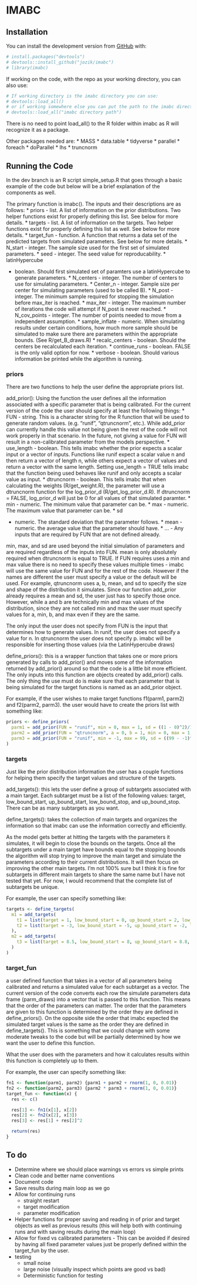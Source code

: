 
<!-- README.md is generated from README.Rmd. Please edit that file -->

# IMABC

<!-- badges: start -->

<!-- badges: end -->

## Installation

You can install the development version from
[GitHub](https://github.com/) with:

``` r
# install.packages("devtools")
# devtools::install_github("jozik/imabc")
# library(imabc)
```

If working on the code, with the repo as your working directory, you can
also use:

``` r
# If working directory is the imabc directory you can use:
# devtools::load_all()
# or if working somewhere else you can put the path to the imabc directory
# devtools::load_all("imabc directory path")
```

There is no need to point load\_all() to the R folder within imabc as R
will recognize it as a package.

Other packages needed are: \* MASS \* data.table \* tidyverse \*
parallel \* foreach \* doParallel \* lhs \* truncnorm

## Running the Code

In the dev branch is an R script simple\_setup.R that goes through a
basic example of the code but below will be a brief explanation of the
components as well.

The primary function is imabc(). The inputs and their descriptions are
as follows: \* priors - list. A list of information on the prior
distributions. Two helper functions exist for properly defining this
list. See below for more details. \* targets - list. A list of
information on the targets. Two helper functions exist for properly
defining this list as well. See below for more details. \* target\_fun -
function. A function that returns a data set of the predicted targets
from simulated parameters. See below for more details. \* N\_start -
integer. The sample size used for the first set of simulated parameters.
\* seed - integer. The seed value for reproducability. \* latinHypercube
- boolean. Should first simulated set of paramters use a latinHypercube
to generate parameters. \* N\_centers - integer. The number of centers
to use for simulating parameters. \* Center\_n - integer. Sample size
per center for simulating parameters (used to be called B). \* N\_post -
integer. The minimum sample required for stopping the simulation before
max\_iter is reached. \* max\_iter - integer. The maximum number of
iterations the code will attempt if N\_post is never reached. \*
N\_cov\_points - integer. The number of points needed to move from a
independent assumption. \* sample\_inflate - numeric. When simulating
results under certain conditions, how much more sample should be
simulated to make sure there are parameters within the appropriate
bounds. (See R/get\_B\_draws.R) \* recalc\_centers - boolean. Should the
centers be recalculated each iteration. \* continue\_runs - boolean.
FALSE is the only valid option for now. \* verbose - boolean. Should
various information be printed while the algorithm is running.

### priors

There are two functions to help the user define the appropriate priors
list.

add\_prior(): Using the function the user defines all the information
associated with a specific parameter that is being calibrated. For the
current version of the code the user should specify at least the
following things: \* FUN - string. This is a character string for the R
function that will be used to generate random values. (e.g. “runif”,
“qtruncnorm”, etc.). While add\_prior can currently handle this value
not being given the rest of the code will not work properly in that
scenario. In the future, not giving a value for FUN will result in a
non-calibrated parameter from the models perspective. \* use\_length -
boolean. This tells imabc whether the prior expects a scalar input or a
vector of inputs. Functions like runif expect a scalar value n and then
return a vector of length n, while others expect a vector of values and
return a vector with the same length. Setting use\_length = TRUE tells
imabc that the function being used behaves like runif and only accepts a
scalar value as input. \* dtruncnorm - boolean. This tells imabc that
when calculating the weights (R/get\_weight.R), the parameter will use a
dtruncnorm function for the log\_prior\_d (R/get\_log\_prior\_d.R). If
dtruncnorm = FALSE, log\_prior\_d will just be 0 for all values of that
simulated paramter. \* min - numeric. The minimum value that parameter
can be. \* max - numeric. The maximum value that parameter can be. \* sd
- numeric. The standard deviation that the parameter follows. \* mean -
numeric. the average value that the parameter should have. \* … - Any
inputs that are required by FUN that are not defined already.

min, max, and sd are used beyond the initial simulation of parameters
and are required regardless of the inputs into FUN. mean is only
absolutely required when dtruncnorm is equal to TRUE. If FUN requires
uses a min and max value there is no need to specify these values
multiple times - imabc will use the same value for FUN and for the rest
of the code. However if the names are different the user must specify a
value or the default will be used. For example, qtruncnorm uses a, b,
mean, and sd to specify the size and shape of the distribution it
simulates. Since our function add\_prior already requires a mean and sd,
the user just has to specify those once. However, while a and b are
technically min and max values of the distribution, since they are not
called min and max the user must specify values for a, min, b, and max
even if they are the same.

The only input the user does not specify from FUN is the input that
determines how to generate values. In runif, the user does not specify a
value for n. In qtruncnorm the user does not specify p. imabc will be
responsible for inserting those values (via the LatinHypercube draws)

define\_priors(): this is a wrapper function that takes one or more
priors generated by calls to add\_prior() and moves some of the
information returned by add\_prior() around so that the code is a little
bit more efficient. The only inputs into this function are objects
created by add\_prior() calls. The only thing the use must do is make
sure that each parameter that is being simulated for the target
functions is named as an add\_prior object.

For example, if the user wishes to make target functions f1(parm1,
parm2) and f2(parm2, parm3). the user would have to create the priors
list with something like:

``` r
priors <- define_priors(
  parm1 = add_prior(FUN = "runif", min = 0, max = 1, sd = ((1 - 0)^2)/12, use_length = TRUE, dtruncnorm = FALSE),
  parm2 = add_prior(FUN = "qtruncnorm", a = 0, b = 1, min = 0, max = 1, sd = 0.1, mean = 0.6, use_length = FALSE, dtruncnorm = TRUE),
  parm3 = add_prior(FUN = "runif", min = -1, max = 99, sd = ((99 - -1)^2)/12, use_length = TRUE, dtruncnorm = FALSE)
)
```

### targets

Just like the prior distribution information the user has a couple
functions for helping them specify the target values and structure of
the targets.

add\_targets(): this lets the user define a group of subtargets
associated with a main target. Each subtarget must be a list of the
following values: target, low\_bound\_start, up\_bound\_start,
low\_bound\_stop, and up\_bound\_stop. There can be as many subtargets
as you want.

define\_targets(): takes the collection of main targets and organizes
the information so that imabc can use the information correctly and
efficiently.

As the model gets better at hitting the targets with the parameters it
simulates, it will begin to close the bounds on the targets. Once all
the subtargets under a main target have bounds equal to the stopping
bounds the algorithm will stop trying to improve the main target and
simulate the parameters according to their current distributions. It
will then focus on improving the other main targets. I’m not 100% sure
but I think it is fine for subtargets in different main targets to share
the same name but I have not tested that yet. For now, I would recommend
that the complete list of subtargets be unique.

For example, the user can specify something like:

``` r
targets <- define_targets(
  m1 = add_targets(
    t1 = list(target = 1, low_bound_start = 0, up_bound_start = 2, low_bound_stop = 0.99, and up_bound_stop = 1.01),
    t2 = list(target = -3, low_bound_start = -5, up_bound_start = -2, low_bound_stop = -3.001, and up_bound_stop = -2.999)
  ),
  m2 = add_targets(
    t3 = list(target = 8.5, low_bound_start = 8, up_bound_start = 8.8, low_bound_stop = 8.4, and up_bound_stop = 8.6)
  )
)
```

### target\_fun

a user defined function that takes in a vector of all parameters being
calibrated and returns a simulated value for each subtarget as a vector.
The current version of the code converts each row the simulate
parameters data frame (parm\_draws) into a vector that is passed to this
function. This means that the order of the parameters can matter. The
order that the parameters are given to this function is determined by
the order they are defined in define\_priors(). On the opposite side the
order that imabc expected the simulated target values is the same as the
order they are defined in define\_targets(). This is something that we
could change with some moderate tweaks to the code but will be partially
determined by how we want the user to define this function.

What the user does with the parameters and how it calculates results
within this function is completely up to them.

For example, the user can specify something like:

``` r
fn1 <- function(parm1, parm2) {parm1 + parm2 + rnorm(1, 0, 0.01)}
fn2 <- function(parm2, parm3) {parm2 * parm3 + rnorm(1, 0, 0.01)}
target_fun <- function(x) { 
  res <- c()

  res[1] <- fn1(x[1], x[2])
  res[2] <- fn2(x[2], x[3])
  res[3] <- res[1] + res[2]^2

  return(res)
}
```

## To do

  - Determine where we should place warnings vs errors vs simple prints
  - Clean code and better name conventions
  - Document code
  - Save results during main loop as we go
  - Allow for continuing runs
      - straight restart
      - target modification
      - parameter modification
  - Helper functions for proper saving and reading in of prior and
    target objects as well as previous results (this will help both with
    continuing runs and with saving results during the main loop)
  - Allow for fixed vs calibrated parameters - This can be avoided if
    desired by having all fixed parameter values just be properly
    defined within the target\_fun by the user.
  - testing
      - small noise
      - large noise (visually inspect which points are good vs bad)
      - Deterministic function for testing
